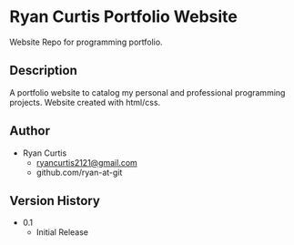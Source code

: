 # Ryan Curtis Portfolio Website

Website Repo for programming portfolio.

## Description

A portfolio website to catalog my personal and professional programming projects. Website
created with html/css.

## Author

* Ryan Curtis
  * ryancurtis2121@gmail.com
  * github.com/ryan-at-git

## Version History

* 0.1
  * Initial Release